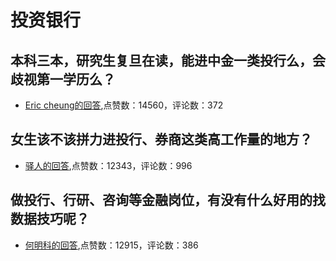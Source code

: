#  投资银行 
## 本科三本，研究生复旦在读，能进中金一类投行么，会歧视第一学历么？
- [Eric cheung的回答](https://www.zhihu.com/question/49363232/answer/273030147),点赞数：14560，评论数：372
## 女生该不该拼力进投行、券商这类高工作量的地方？
- [驿人的回答](https://www.zhihu.com/question/36710812/answer/69550169),点赞数：12343，评论数：996
## 做投行、行研、咨询等金融岗位，有没有什么好用的找数据技巧呢？
- [何明科的回答](https://www.zhihu.com/question/33255013/answer/82949972),点赞数：12915，评论数：386

